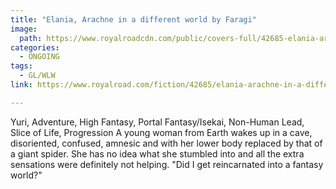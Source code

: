 ```yaml
---
title: "Elania, Arachne in a different world by Faragi"
image:
  path: https://www.royalroadcdn.com/public/covers-full/42685-elania-arachne-in-a-different-world.jpg
categories:
  - ONGOING
tags:
  - GL/WLW
link: https://www.royalroad.com/fiction/42685/elania-arachne-in-a-different-world

---
```

Yuri, Adventure, High Fantasy, Portal Fantasy/Isekai, Non-Human Lead, Slice of Life, Progression
A young woman from Earth wakes up in a cave, disoriented, confused, amnesic and with her lower body replaced by that of a giant spider. She has no idea what she stumbled into and all the extra sensations were definitely not helping. "Did I get reincarnated into a fantasy world?"


